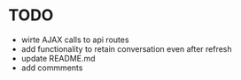 # TODO

* wirte AJAX calls to api routes
* add functionality to retain conversation even after refresh
* update README.md
* add commments

